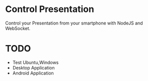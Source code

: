# Control Presentation

Control your Presentation from your smartphone with NodeJS and WebSocket.
<br>

# TODO
<ul>
<li>Test Ubuntu,Windows</li>
<li> Desktop Application</li>
<li> Android Application</li>
</ul>
